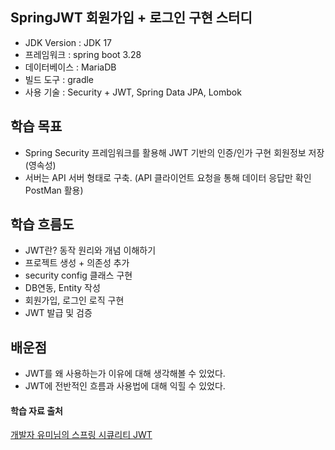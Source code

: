 ## SpringJWT 회원가입 + 로그인 구현 스터디 


- JDK Version : JDK 17 
- 프레임워크 : spring boot 3.28 
- 데이터베이스 : MariaDB
- 빌드 도구 : gradle 
- 사용 기술 : Security + JWT, Spring Data JPA, Lombok

## 학습 목표 
- Spring Security 프레임워크를 활용해 JWT 기반의 인증/인가 구현 회원정보 저장(영속성)
- 서버는 API 서버 형태로 구축. (API 클라이언트 요청을 통해 데이터 응답만 확인 PostMan 활용)

## 학습 흐름도 
- JWT란? 동작 원리와 개념 이해하기
- 프로젝트 생성 + 의존성 추가
- security config 클래스 구현
- DB연동, Entity 작성 
- 회원가입, 로그인 로직 구현
- JWT 발급 및 검증  

## 배운점 
- JWT를 왜 사용하는가 이유에 대해 생각해볼 수 있었다.
- JWT에 전반적인 흐름과 사용법에 대해 익힐 수 있었다.

#### 학습 자료 출처  
[개발자 유미님의 스프링 시큐리티 JWT ](https://www.youtube.com/playlist?list=PLJkjrxxiBSFCcOjy0AAVGNtIa08VLk1EJ)  
 
